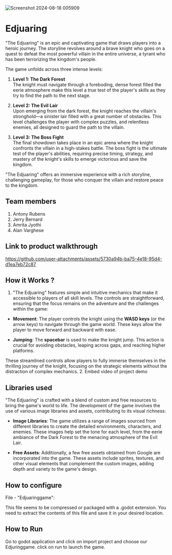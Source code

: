 




![Screenshot 2024-08-18 005909](https://github.com/user-attachments/assets/aa34d94b-1627-44ce-bbe5-25f476c8533b)



# Edjuaring
"The Edjuaring" is an epic and captivating game that draws players into a heroic journey. The storyline revolves around a brave knight who goes on a  quest to defeat the most powerful villain in the entire universe, a tyrant who has been terrorizing the kingdom's people.

The game unfolds across three intense levels:

1. **Level 1: The Dark Forest**  
   The knight must navigate through a foreboding, dense forest filled the eerie atmosphere make this level a true test of the player's skills as they try to  find the path to the next stage.

2. **Level 2: The Evil Lair**  
   Upon emerging from the dark forest, the knight reaches the villain's stronghold—a sinister lair filled with a great number of obstacles. This level challenges the player with complex puzzles, and relentless enemies, all designed to guard the path to the villain.

3. **Level 3: The Boss Fight**  
   The final showdown takes place in an epic arena where the knight confronts the villain in a high-stakes battle. The boss fight is the ultimate test of the player's abilities, requiring precise timing, strategy, and mastery of the knight's skills to emerge victorious and save the kingdom.

"The Edjuaring" offers an immersive experience with a rich storyline, challenging gameplay, for those who conquer the villain and restore peace to the kingdom.
## Team members
1. Antony Rubens
2. Jerry Bernard
3. Amrita Jyothi
4. Alan Varghese
## Link to product walkthrough
https://github.com/user-attachments/assets/5730a94b-ba75-4e18-95d4-d1ea7eb72c87
## How it Works ?
1. "The Edjuaring" features simple and intuitive mechanics that make it accessible to players of all skill levels. The controls are straightforward, ensuring that the focus remains on the adventure and the challenges within the game:

- **Movement**: The player controls the knight using the **WASD keys** (or the arrow keys) to navigate through the game world. These keys allow the player to move forward and backward  with ease.

- **Jumping**: The **spacebar** is used to make the knight jump. This action is crucial for avoiding obstacles, leaping across gaps, and reaching higher platforms.

These streamlined controls allow players to fully immerse themselves in the thrilling journey of the knight, focusing on the  strategic elements without the distraction of complex mechanics.
2. Embed video of project demo
## Libraries used
"The Edjuaring" is crafted with a blend of custom and free resources to bring the game's world to life. The development of the game involves the use of various image libraries and assets, contributing to its visual richness:

- **Image Libraries**: The game utilizes a range of images sourced from different libraries to create the detailed environments, characters, and enemies. These images help set the tone for each level, from the eerie ambiance of the Dark Forest to the menacing atmosphere of the Evil Lair.

- **Free Assets**: Additionally, a few free assets obtained from Google are incorporated into the game. These assets include sprites, textures, and other visual elements that complement the custom images, adding depth and variety to the game's design.

## How to configure
File - "Edjuaringgame":

This file seems to be compressed or packaged with a .godot extension.
You need to extract the contents of this file and save it in your desired location. 

## How to Run
Go to godot application and click on import project and choose our Edjuringgame.
click on run to launch the game. 

